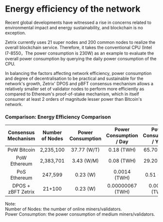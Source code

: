 # Energy efficiency of the network

Recent global developments have witnessed a rise in concerns related to environmental impact and energy sustainability, and blockchain is no exception.

Zetrix currently uses 21 super nodes and 200 common nodes to realize the overall blockchain service. Therefore, it takes the conventional CPU (Intel I7-8550，The power consumption is 230W) as an example to evaluate the overall power consumption by querying the daily power consumption of the CPU.

In balancing the factors affecting network efficiency, power consumption and degree of decentralisation to be practical and sustainable for the network's growth, Zetrix' DPOS and pBFT consensus mechanism allows a relatively smaller set of validator nodes to perform more efficiently as compared to Ethereum's proof-of-stake mechanism, which in itself consumer at least 2 orders of magnitude lesser power than Bitcoin's network.

### Comparison: Energy Efficiency Comparison

|   Consensus Mechanism  | Number of Nodes | Power Consumption | Power Consumption / Day | Power Consumption / Year |
| :--------------------: | :-------------: | :---------------: | :---------------------: | :----------------------: |
|       PoW Bitcoin      |    2,235,100    |    37.77 (W/T)    |       0.18 (TWH)        |        65.70 (TWH)       |
|      PoW Ethereum      |    2,383,701    |     3.43 (W/M)    |        0.08 (TWH)       |        29.20 (TWH)       |
|      PoS Ethereum      |     247,599     |      0.23 (W)     |       0.0014 (TWH)      |        0.51 (TWH)        |
| DPOS + zBFT Zetrix     |      21+100     |      0.23 (W)     |     0.00000067 (TWH)    |       0.00024 (TWH)      |

Note: \
Number of Nodes: the number of online miners/validators. \
Power Consumption: the power consumption of medium miners/validators.
